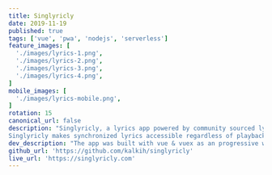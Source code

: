 ```yaml
---
title: Singlyricly
date: 2019-11-19
published: true
tags: ['vue', 'pwa', 'nodejs', 'serverless']
feature_images: [
  './images/lyrics-1.png',
  './images/lyrics-2.png',
  './images/lyrics-3.png',
  './images/lyrics-4.png',
]
mobile_images: [
  './images/lyrics-mobile.png',
]
rotation: 15
canonical_url: false
description: "Singlyricly, a lyrics app powered by community sourced lyrics, it provides users with real time song lyrics synchronized with their Spotify playback.
Singlyricly makes synchronized lyrics accessible regardless of playback device, play music through Sonos, Chromecast, Spotify Connect or any other Spotify client and the lyrics are displayed in the app."
dev_description: "The app was built with vue & vuex as an progressive web app with a serverless backend in the form of azure-functions and mongodb."
github_url: 'https://github.com/kalkih/singlyricly'
live_url: 'https://singlyricly.com'
---
```

